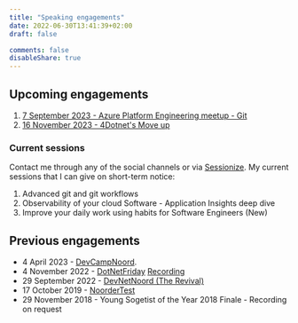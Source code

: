 ```yaml
---
title: "Speaking engagements"
date: 2022-06-30T13:41:39+02:00
draft: false

comments: false
disableShare: true
---
```



## Upcoming engagements

1. [7 September 2023 - Azure Platform Engineering meetup - Git](https://www.meetup.com/azure-platform-engineering/events/292450345/)
1. [16 November 2023 - 4Dotnet's Move up](https://www.4dotnet.nl/move-up-with-4dotnet-16-november-2023)

### Current sessions

Contact me through any of the social channels or via [Sessionize](https://sessionize.com/mart-de-graaf/). My current sessions that I can give on short-term notice:

1. Advanced git and git workflows
1. Observability of your cloud Software - Application Insights deep dive
1. Improve your daily work using habits for Software Engineers (New)

## Previous engagements

- 4 April 2023 - [DevCampNoord](https://devnetnoord.nl/).
- 4 November 2022 - [DotNetFriday](https://www.dotnetfriday.nl) [Recording](https://www.youtube.com/watch?v=_xgN-NAPZXo)
- 29 September 2022 - [DevNetNoord (The Revival)](https://devnetnoord.nl/)
- 17 October 2019 - [NoorderTest](https://noordertest.nl/)
- 29 November 2018 - Young Sogetist of the Year 2018 Finale - Recording on request

